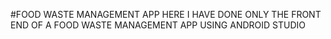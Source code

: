 #FOOD WASTE MANAGEMENT APP
HERE I HAVE DONE ONLY THE FRONT END OF A FOOD WASTE MANAGEMENT APP USING ANDROID STUDIO

